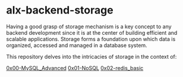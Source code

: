 # alx-backend-storage

Having a good grasp of storage mechanism is a key concept to any backend development since it is at the center of building efficient and scalable applications. Storage forms a foundation upon which data is organized, accessed and managed in a database system. 

This repository delves into the intricacies of storage in the context of:

[0x00-MySQL_Advanced](0x00-MySQL_Advanced)
[0x01-NoSQL](0x01-NoSQL)
[0x02-redis_basic](0x02-redis_basic)

